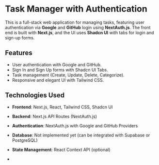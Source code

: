# Task Manager with Authentication

This is a full-stack web application for managing tasks, featuring user authentication via **Google** and **GitHub** login using **NextAuth.js**. The front end is built with **Next.js**, and the UI uses **Shadcn UI** with tabs for login and sign-up forms.

## Features

- User authentication with Google and GitHub.
- Sign In and Sign Up forms with Shadcn UI Tabs.
- Task management (Create, Update, Delete, Categorize).
- Responsive and elegant UI with Tailwind CSS.

## Technologies Used

- **Frontend**: Next.js, React, Tailwind CSS, Shadcn UI
- **Backend**: Next.js API Routes (NextAuth.js)
- **Authentication**: NextAuth.js with Google and GitHub Providers
- **Database**: Not implemented yet (can be integrated with Supabase or PostgreSQL)
- **State Management**: React Context API (optional)

- 
